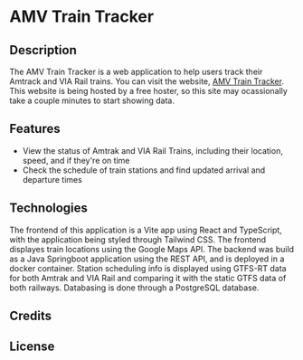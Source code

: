 # AMV Train Tracker
## Description

The AMV Train Tracker is a web application to help users track their Amtrack and VIA Rail trains. You can visit the website, [AMV Train Tracker](amv-train-tracker.onrender.com/). This website is being hosted by a free hoster, so this site may ocassionally take a couple minutes to start showing data.

## Features

- View the status of Amtrak and VIA Rail Trains, including their location, speed, and if they're on time
- Check the schedule of train stations and find updated arrival and departure times

## Technologies

The frontend of this application is a Vite app using React and TypeScript, with the application being styled through Tailwind CSS.
The frontend displayes train locations using the Google Maps API.
The backend was build as a Java Springboot application using the REST API, and is deployed in a docker container. Station scheduling info is displayed using GTFS-RT data for both Amtrak and VIA Rail and comparing it with the static GTFS data of both railways.
Databasing is done through a PostgreSQL database. 

## Credits


## License
